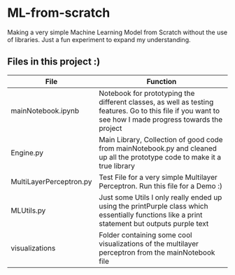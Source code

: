 # ML-from-scratch
Making a very simple Machine Learning Model from Scratch without the use of libraries. Just a fun experiment to expand my understanding.


## Files in this project :)
|File                       |   Function                                                                                                                                                |
----------------------------|---------------------------------------------------------------------------------------------------------------------------------------------------------- |
|mainNotebook.ipynb         |   Notebook for prototyping the different classes, as well as testing features. Go to this file if you want to see how I made progress towards the project |
Engine.py                   |   Main Library, Collection of good code from mainNotebook.py and cleaned up all the prototype code to make it a true library                              |
MultiLayerPerceptron.py     |   Test File for a very simple Multilayer Perceptron. Run this file for a Demo :)                                                                          |
MLUtils.py                  |   Just some Utils I only really ended up using the printPurple class which essentially functions like a print statement but outputs purple text           |
visualizations              |   Folder containing some cool visualizations of the multilayer perceptron from the mainNotebook file                                                      |